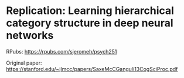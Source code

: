 # Replication: Learning hierarchical category structure in deep neural networks

RPubs: https://rpubs.com/sjeromeh/psych251

Original paper: https://stanford.edu/~jlmcc/papers/SaxeMcCGanguli13CogSciProc.pdf
